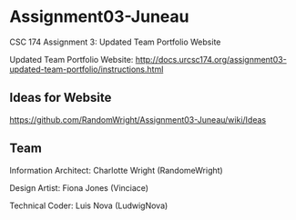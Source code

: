 # Assignment03-Juneau
CSC 174 Assignment 3: Updated Team Portfolio Website

Updated Team Portfolio Website:
http://docs.urcsc174.org/assignment03-updated-team-portfolio/instructions.html


## Ideas for Website
https://github.com/RandomWright/Assignment03-Juneau/wiki/Ideas


## Team
Information Architect: Charlotte Wright (RandomeWright)

Design Artist: Fiona Jones (Vinciace)

Technical Coder: Luis Nova (LudwigNova)

